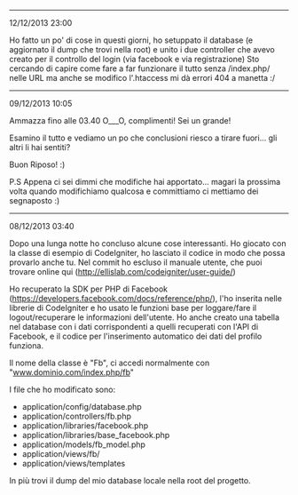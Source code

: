 ----------
12/12/2013 23:00

Ho fatto un po' di cose in questi giorni, ho setuppato il database (e aggiornato il dump che trovi nella root) e unito i due controller che avevo creato per il controllo del login (via facebook e via registrazione)
Sto cercando di capire come fare a far funzionare il tutto senza /index.php/ nelle URL ma anche se modifico l'.htaccess mi dà errori 404 a manetta :/


----------
09/12/2013 10:05

Ammazza fino alle 03.40 O___O, complimenti! Sei un grande!

Esamino il tutto e vediamo un po che conclusioni riesco a tirare fuori... gli altri li hai sentiti?

Buon Riposo! :)

P.S Appena ci sei dimmi che modifiche hai apportato... magari la prossima volta quando modifichiamo qualcosa e committiamo ci mettiamo dei segnaposto :)

----------
08/12/2013 03:40

Dopo una lunga notte ho concluso alcune cose interessanti.
Ho giocato con la classe di esempio di CodeIgniter, ho lasciato il codice in modo che possa provarlo anche tu.
Nel commit ho escluso il manuale utente, che puoi trovare online qui (http://ellislab.com/codeigniter/user-guide/)

Ho recuperato la SDK per PHP di Facebook (https://developers.facebook.com/docs/reference/php/), l'ho inserita nelle librerie di CodeIgniter
e ho usato le funzioni base per loggare/fare il logout/recuperare le informazioni dell'utente. Ho anche creato una tabella nel database
con i dati corrispondenti a quelli recuperati con l'API di Facebook, e il codice per l'inserimento automatico dei dati del profilo funziona.

Il nome della classe è "Fb", ci accedi normalmente con "www.dominio.com/index.php/fb"

I file che ho modificato sono:
- application/config/database.php
- application/controllers/fb.php
- application/libraries/facebook.php
- application/libraries/base_facebook.php
- application/models/fb_model.php
- application/views/fb/
- application/views/templates

In più trovi il dump del mio database locale nella root del progetto.

